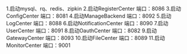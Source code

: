 1.启动mysql、rq、redis、zipkin
2.启动RegisterCenter 端口：8086
3.启动ConfigCenter 端口：8081
4.启动ManageBackend 端口：8092
5.启动LogCenter 端口：8088
6.启动NotificationCenter 端口：8090
7.启动UserCenter 端口：8091
8.启动OauthCenter 端口：8082
9.启动GatewayCenter 端口：8093
10.启动FileCenter 端口：8089
11.启动MonitorCenter 端口：9001
